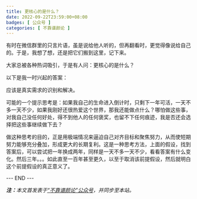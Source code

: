```yaml
---
title: 更核心的是什么？
date: 2022-09-22T23:59:00+08:00
badges: [ 公众号 ]
categories: [ 不靠谱颜论 ]
---
```


有时在微信群里的只言片语，虽是说给他人听的，但再翻看时，更觉得像说给自己的。于是，我想了想，还是把它们搬到这里，记下来。

大家总被各种热词吸引，于是有人问：更核心的是什么？

以下是我一时兴起的答案：

应该是真实需求的识别和解决。

可能的一个提示思考是：如果我自己的生命进入倒计时，只剩下一年可活，一天不多一天不少，如果我刚好还很热爱这个世界，那我还能做点什么？哪怕做这些事，对我自己没任何好处，得不到他人的任何褒奖，也留不下任何痕迹，我是否还会选择把这些事继续做下去？

做这种思考的目的，正是用极端情况来逼迫自己对齐目标和聚焦努力，从而使短期努力能够充分叠加，形成更大的长期复利。这是一种思考方法，上面的假设，找到答案后，可以尝试把一年换成两年，同样是一天不多一天不少，看看答案有什么变化。然后三年。。。如此直至一百年甚至更久，以至于取消该前提假设，然后就明白这个前提假设的真正意义了。

<div class="p-5 text-center">--- END ---</div>

<i><b>注：</b>本文首发表于[“不靠谱颜论”公众号](https://mp.weixin.qq.com/s/iPpEtNnJAhqECbNUscp9Ag)，并同步至本站。</i>
